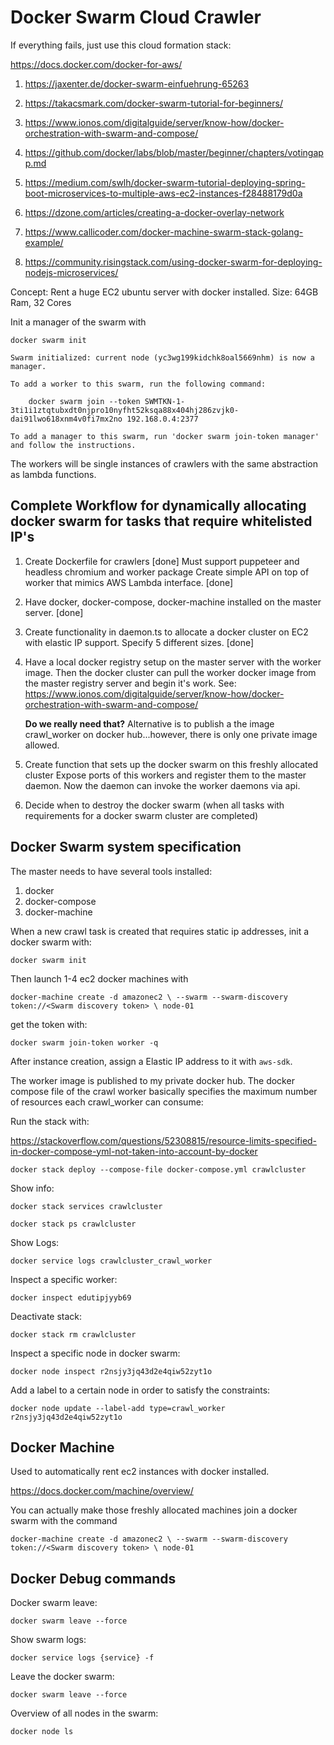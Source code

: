 # Docker Swarm Cloud Crawler

If everything fails, just use this cloud formation stack:

https://docs.docker.com/docker-for-aws/

1. https://jaxenter.de/docker-swarm-einfuehrung-65263
2. https://takacsmark.com/docker-swarm-tutorial-for-beginners/
3. https://www.ionos.com/digitalguide/server/know-how/docker-orchestration-with-swarm-and-compose/
4. https://github.com/docker/labs/blob/master/beginner/chapters/votingapp.md
5. https://medium.com/swlh/docker-swarm-tutorial-deploying-spring-boot-microservices-to-multiple-aws-ec2-instances-f28488179d0a

6. https://dzone.com/articles/creating-a-docker-overlay-network
7. https://www.callicoder.com/docker-machine-swarm-stack-golang-example/

8. https://community.risingstack.com/using-docker-swarm-for-deploying-nodejs-microservices/

Concept: Rent a huge EC2 ubuntu server with docker installed. Size: 64GB Ram, 32 Cores

Init a manager of the swarm with 

```
docker swarm init

Swarm initialized: current node (yc3wg199kidchk8oal5669nhm) is now a manager.

To add a worker to this swarm, run the following command:

    docker swarm join --token SWMTKN-1-3ti1i1ztqtubxdt0njpro10nyfht52ksqa88x404hj286zvjk0-dai91lwo618xnm4v0fi7mx2no 192.168.0.4:2377

To add a manager to this swarm, run 'docker swarm join-token manager' and follow the instructions.
```

The workers will be single instances of crawlers with the same abstraction as lambda functions.


## Complete Workflow for dynamically allocating docker swarm for tasks that require whitelisted IP's

1. Create Dockerfile for crawlers [done]
    Must support puppeteer and headless chromium and worker package
    Create simple API on top of worker that mimics AWS Lambda interface. [done]
    
2. Have docker, docker-compose, docker-machine installed on the  master server. [done]

3. Create functionality in daemon.ts to allocate a docker cluster on EC2 with 
elastic IP support. Specify 5 different sizes. [done]

4. Have a local docker registry setup on the master server with the worker image.
    Then the docker cluster can pull the worker docker image from the master registry server and begin it's work. See: https://www.ionos.com/digitalguide/server/know-how/docker-orchestration-with-swarm-and-compose/
    
   **Do we really need that?** Alternative is to publish a the image crawl_worker on docker hub...however, there is only one private image allowed.

5. Create function that sets up the docker swarm on this freshly allocated cluster
    Expose ports of this workers and register them to the master daemon.
    Now the daemon can invoke the worker daemons via api.

6. Decide when to destroy the docker swarm (when all tasks with requirements for a 
docker swarm cluster are completed)

## Docker Swarm system specification

The master needs to have several tools installed:

1. docker
2. docker-compose
3. docker-machine

When a new crawl task is created that requires static ip addresses, 
init a docker swarm with:

`docker swarm init`

Then launch 1-4 ec2 docker machines with 

`
docker-machine create -d amazonec2 \ --swarm --swarm-discovery token://<Swarm discovery token> \ node-01
`

get the token with:

```
docker swarm join-token worker -q
```

After instance creation, assign a Elastic IP address to it with `aws-sdk`.

The worker image is published to my private docker hub. The docker compose file of the crawl worker basically specifies the maximum number of resources each crawl_worker can consume:


Run the stack with:

https://stackoverflow.com/questions/52308815/resource-limits-specified-in-docker-compose-yml-not-taken-into-account-by-docker

```
docker stack deploy --compose-file docker-compose.yml crawlcluster
```

Show info:

```
docker stack services crawlcluster

docker stack ps crawlcluster
```

Show Logs:

```
docker service logs crawlcluster_crawl_worker
```

Inspect a specific worker:

```
docker inspect edutipjyyb69
```

Deactivate stack:

```
docker stack rm crawlcluster
```

Inspect a specific node in docker swarm:

```
docker node inspect r2nsjy3jq43d2e4qiw52zyt1o
```

Add a label to a certain node in order to satisfy the constraints:

```
docker node update --label-add type=crawl_worker r2nsjy3jq43d2e4qiw52zyt1o
```

## Docker Machine

Used to automatically rent ec2 instances with docker installed.

https://docs.docker.com/machine/overview/

You can actually make those freshly allocated machines join a docker swarm with the command

```
docker-machine create -d amazonec2 \ --swarm --swarm-discovery token://<Swarm discovery token> \ node-01
```


## Docker Debug commands

Docker swarm leave:

```
docker swarm leave --force
```

Show swarm logs:

```
docker service logs {service} -f
```


Leave the docker swarm:

```
docker swarm leave --force
```

Overview of all nodes in the swarm:

```
docker node ls
```
